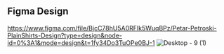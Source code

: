 ## Figma Design

https://www.figma.com/file/BjcC78hU5A0RFIk5WuqBPz/Petar-Petroski-PlainShirts-Design?type=design&node-id=0%3A1&mode=design&t=1fy34Do3TuOPe0BJ-1
![Desktop - 9 (1)](https://github.com/PetarPetroski/is218_final_project/assets/45236464/5ca6979e-5304-419c-b9a5-c1aed2650260)
